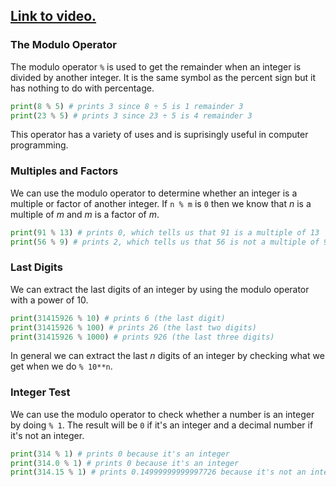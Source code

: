 ## [Link to video.](https://www.youtube.com/watch?v=gFsCc2cKfvs&list=PLVD25niNi0Bkuz5cUyBsw_oCgwrKdzgDa)

### The Modulo Operator

The modulo operator `%` is used to get the remainder when an integer is divided by another integer. It is the same symbol as the percent sign but it has nothing to do with percentage.

```python
print(8 % 5) # prints 3 since 8 ÷ 5 is 1 remainder 3
print(23 % 5) # prints 3 since 23 ÷ 5 is 4 remainder 3
```

This operator has a variety of uses and is suprisingly useful in computer programming.

### Multiples and Factors

We can use the modulo operator to determine whether an integer is a multiple or factor of another integer. If `n % m` is `0` then we know that *n* is a multiple of *m* and *m* is a factor of *m*.

```python
print(91 % 13) # prints 0, which tells us that 91 is a multiple of 13
print(56 % 9) # prints 2, which tells us that 56 is not a multiple of 9 but 56-2 is
```

### Last Digits

We can extract the last digits of an integer by using the modulo operator with a power of 10.

```python
print(31415926 % 10) # prints 6 (the last digit)
print(31415926 % 100) # prints 26 (the last two digits)
print(31415926 % 1000) # prints 926 (the last three digits)
```

In general we can extract the last *n* digits of an integer by checking what we get when we do `% 10**n`.

### Integer Test

We can use the modulo operator to check whether a number is an integer by doing `% 1`. The result will be `0` if it's an integer and a decimal number if it's not an integer.

```python
print(314 % 1) # prints 0 because it's an integer
print(314.0 % 1) # prints 0 because it's an integer
print(314.15 % 1) # prints 0.14999999999997726 because it's not an integer
```
